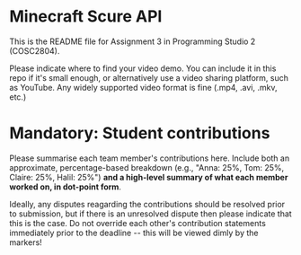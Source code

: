 # Minecraft Scure API
This is the README file for Assignment 3 in Programming Studio 2 (COSC2804).

Please indicate where to find your video demo. You can include it in this repo if it's small enough, or alternatively use a video sharing platform, such as YouTube. Any widely supported video format is fine (.mp4, .avi, .mkv, etc.)

# Mandatory: Student contributions
Please summarise each team member's contributions here. Include both an approximate, percentage-based breakdown (e.g., "Anna: 25%, Tom: 25%, Claire: 25%, Halil: 25%") **and a high-level summary of what each member worked on, in dot-point form**.

Ideally, any disputes reagarding the contributions should be resolved prior to submission, but if there is an unresolved dispute then please indicate that this is the case. Do not override each other's contribution statements immediately prior to the deadline -- this will be viewed dimly by the markers!

